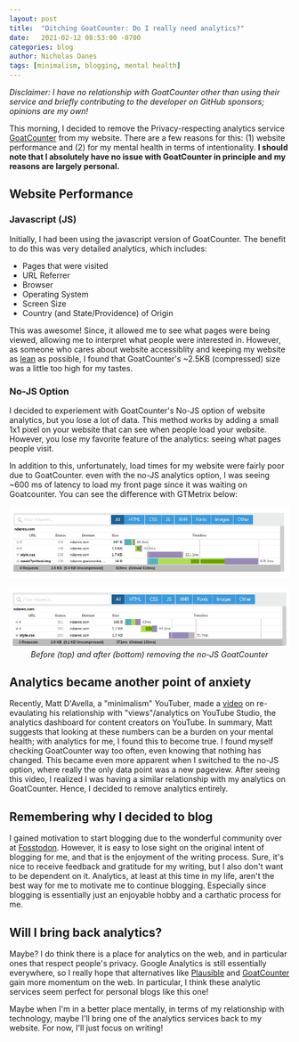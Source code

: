 ```yaml
---
layout: post
title:  "Ditching GoatCounter: Do I really need analytics?"
date:   2021-02-12 08:53:00 -0700
categories: blog
author: Nicholas Danes
tags: [minimalism, blogging, mental health]
---
```

*Disclaimer: I have no relationship with GoatCounter other than using their service and briefly contributing to the developer on GitHub sponsors; opinions are my own!*

This morning, I decided to remove the Privacy-respecting analytics service [GoatCounter](https://www.goatcounter.com/) from my website. There are a few reasons for this: (1) website performance and (2) for my mental health in terms of intentionality. **I should note that I absolutely have no issue with GoatCounter in principle and my reasons are largely personal.**

## Website Performance

### Javascript (JS)
Initially, I had been using the javascript version of GoatCounter. The benefit to do this was very detailed analytics, which includes:

* Pages that were visited
* URL Referrer
* Browser
* Operating System
* Screen Size
* Country (and State/Providence) of Origin

This was awesome! Since, it allowed me to see what pages were being viewed, allowing me to interpret what people were interested in. However, as someone who cares about website accessiblity and keeping my website as [lean](https://leanweb.dev/) as possible, I found that GoatCounter's ~2.5KB (compressed) size was a little too high for my tastes.

### No-JS Option

I decided to experiement with GoatCounter's No-JS option of website analytics, but you lose a lot of data. This method works by adding a small 1x1 pixel on your website that can see when people load your website. However, you lose my favorite feature of the analytics: seeing what pages people visit. 

In addition to this, unfortunately, load times for my website were fairly poor due to GoatCounter. even with the no-JS analytics option, I was seeing ~600 ms of latency to load my front page since it was waiting on Goatcounter. You can see the difference with GTMetrix below:

<div style="align: center; text-align:center;">
<img loading="lazy" class="border" src="/images/feb12_2021_blog/goatcounter_before.png"><br>
<br>
<img loading="lazy" class="border" src="/images/feb12_2021_blog/goatcounter_after.png">
<div class="caption"><i>Before (top) and after (bottom) removing the no-JS GoatCounter</i></div>
</div>

## Analytics became another point of anxiety

Recently, Matt D'Avella, a "minimalism" YouTuber, made a [video](https://www.youtube.com/watch?v=NKYFNJMjtEM) on re-evaulating his relationship with "views"/analytics on YouTube Studio, the analytics dashboard for content creators on YouTube. In summary, Matt suggests that looking at these numbers can be a burden on your mental health; with analytics for me, I found this to become true. I found myself checking GoatCounter way too often, even knowing that nothing has changed. This became even more apparent when I switched to the no-JS option, where really the only data point was a new pageview. After seeing this video, I realized I was having a similar relationship with my analytics on GoatCounter. Hence, I decided to remove analytics entirely.

## Remembering why I decided to blog

I gained motivation to start blogging due to the wonderful community over at [Fosstodon](https://fosstodon.org). However, it is easy to lose sight on the original intent of blogging for me, and that is the enjoyment of the writing process. Sure, it's nice to receive feedback and gratitude for my writing, but I also don't want to be dependent on it. Analytics, at least at this time in my life, aren't the best way for me to motivate me to continue blogging. Especially since blogging is essentially just an enjoyable hobby and a carthatic process for me. 

## Will I bring back analytics?

Maybe? I do think there is a place for analytics on the web, and in particular ones that respect people's privacy. Google Analytics is still essentially everywhere, so I really hope that alternatives like [Plausible](https://plausible.io) and [GoatCounter](https://goatcounter.com) gain more momentum on the web. In particular, I think these analytic services seem perfect for personal blogs like this one! 

Maybe when I'm in a better place mentally, in terms of my relationship with technology, maybe I'll bring one of the analytics services back to my website. For now, I'll just focus on writing! 
